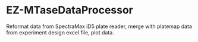 # EZ-MTaseDataProcessor
Reformat data from SpectraMax iD5 plate reader, merge with platemap data from experiment design excel file, plot data.
